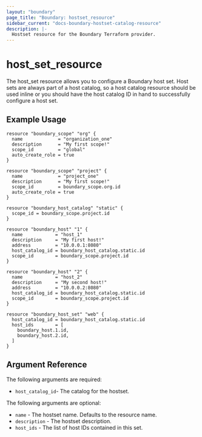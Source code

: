 ```yaml
---
layout: "boundary"
page_title: "Boundary: hostset_resource"
sidebar_current: "docs-boundary-hostset-catalog-resource"
description: |-
  Hostset resource for the Boundary Terraform provider.
---
```


# host_set_resource 
The host_set resource allows you to configure a Boundary host set. Host sets are
always part of a host catalog, so a host catalog resource should be used inline
or you should have the host catalog ID in hand to successfully configure a host
set. 

## Example Usage

```hcl
resource "boundary_scope" "org" {
  name             = "organization_one"
  description      = "My first scope!"
  scope_id         = "global" 
  auto_create_role = true
}

resource "boundary_scope" "project" {
  name             = "project_one"
  description      = "My first scope!"
  scope_id         = boundary_scope.org.id
  auto_create_role = true
}

resource "boundary_host_catalog" "static" {
  scope_id = boundary_scope.project.id
}

resource "boundary_host" "1" {
  name            = "host_1"
  description     = "My first host!"
  address         = "10.0.0.1:8080"
  host_catalog_id = boundary_host_catalog.static.id
  scope_id        = boundary_scope.project.id
}

resource "boundary_host" "2" {
  name            = "host_2"
  description     = "My second host!"
  address         = "10.0.0.2:8080"
  host_catalog_id = boundary_host_catalog.static.id
  scope_id        = boundary_scope.project.id
}

resource "boundary_host_set" "web" {
  host_catalog_id = boundary_host_catalog.static.id
  host_ids        = [
    boundary_host.1.id,
    boundary_host.2.id,
  ]
}
```

## Argument Reference

The following arguments are required:
* `host_catalog_id`- The catalog for the hostset.

The following arguments are optional:
* `name` - The hostset name. Defaults to the resource name.
* `description` - The hostset description.
* `host_ids` - The list of host IDs contained in this set. 
